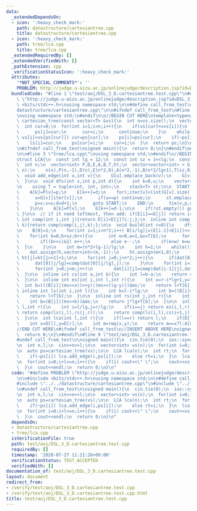 ```yaml
---
data:
  _extendedDependsOn:
  - icon: ':heavy_check_mark:'
    path: datastructure/cartesiantree.cpp
    title: datastructure/cartesiantree.cpp
  - icon: ':heavy_check_mark:'
    path: tree/lca.cpp
    title: tree/lca.cpp
  _extendedRequiredBy: []
  _extendedVerifiedWith: []
  _pathExtension: cpp
  _verificationStatusIcon: ':heavy_check_mark:'
  attributes:
    '*NOT_SPECIAL_COMMENTS*': ''
    PROBLEM: http://judge.u-aizu.ac.jp/onlinejudge/description.jsp?id=DSL_3_D
  bundledCode: "#line 1 \"test/aoj/DSL_3_D.cartesiantree.test.cpp\"\n#define PROBLEM\
    \ \"http://judge.u-aizu.ac.jp/onlinejudge/description.jsp?id=DSL_3_D\"\n\n#include\
    \ <bits/stdc++.h>\nusing namespace std;\n\n#define call_from_test\n#line 2 \"\
    datastructure/cartesiantree.cpp\"\n\n#ifndef call_from_test\n#line 5 \"datastructure/cartesiantree.cpp\"\
    \nusing namespace std;\n#endif\n\n//BEGIN CUT HERE\ntemplate<typename T>\nvector<int>\
    \ cartesian_tree(const vector<T> &vs){\n  int n=vs.size();\n  vector<int> ps(n,-1),ls(n,-1),rs(n,-1);\n\
    \  int cur=0;\n  for(int i=1;i<n;i++){\n    if(vs[cur]<=vs[i]){\n      rs[cur]=i;\n\
    \      ps[i]=cur;\n      cur=i;\n      continue;\n    }\n    while(~ps[cur] and\
    \ vs[i]<vs[ps[cur]]) cur=ps[cur];\n    ps[i]=ps[cur];\n    if(~ps[i]) rs[ps[i]]=i;\n\
    \    ls[i]=cur;\n    ps[cur]=i;\n    cur=i;\n  }\n  return ps;\n}\n//END CUT HERE\n\
    \n#ifndef call_from_test\nsigned main(){\n  return 0;\n}\n#endif\n#line 1 \"tree/lca.cpp\"\
    \n\n#line 3 \"tree/lca.cpp\"\nusing namespace std;\n#endif\n//BEGIN CUT HERE\n\
    struct LCA{\n  const int lg = 12;\n  const int sz = 1<<lg;\n  const int ms = sz-1;\n\
    \  int n;\n  vector<int> P,D,E,A,B,T,ht;\n  vector<vector<int> > G,dat;\n  LCA(int\
    \ n):\n    n(n),P(n,-1),D(n),E(n*2,0),A(n*2,-1),B(n*2/lg+1),T(sz,0),G(n){}\n\n\
    \  void add_edge(int u,int v){\n    G[u].emplace_back(v);\n    G[v].emplace_back(u);\n\
    \  }\n\n  void dfs(int v,int p,int d){\n    int k=0,u;\n    vector<int> iter(n,0);\n\
    \n    using T = tuple<int, int, int>;\n    stack<T> st;\n\n  START:\n    D[v]=k;\n\
    \    A[k]=P[v]=p;\n    E[k++]=d;\n    for(;iter[v]<(int)G[v].size();iter[v]++){\n\
    \      u=G[v][iter[v]];\n      if(u==p) continue;\n      st.emplace(v,p,d);\n\
    \      p=v;v=u;d=d+1;\n      goto START;\n    END:\n      tie(v,p,d)=st.top();st.pop();\n\
    \    }\n\n    A[k]=P[v];\n    E[k++]=d-1;\n\n    if(!st.empty()) goto END;\n \
    \ }\n\n  // if it need leftmost, then add: if(E[i]==E[j]) return i<j?i:j;\n  inline\
    \ int comp(int i,int j){return E[i]<E[j]?i:j;};\n  inline int comp(int i,int j,int\
    \ k){return comp(comp(i,j),k);};\n\n  void build(int r=0){\n    dfs(r,-1,1);\n\
    \n    B[0]=1;\n    for(int i=1;i<n*2;i++) B[i/lg]|=(E[i-1]<E[i])<<(i%lg);\n\n\
    \    for(int b=0;b<sz;b++){\n      int e=0,w=1,&x=T[b];\n      for(int i=0;i<lg;i++){\n\
    \        if((b>>i)&1) e++;\n        else e--;\n        if(e<w) e=w,x=i;\n    \
    \  }\n    }\n\n    int m=(n*2+lg-1)/lg;\n    int h=1;\n    while((1<<h)<m) h++;\n\
    \    dat.assign(h,vector<int>(m,-1));\n    ht.assign(m+1,0);\n    for(int j=2;j<=m;j++)\
    \ ht[j]=ht[j>>1]+1;\n\n    for(int j=0;j<n*2;j++){\n      if(dat[0][j/lg]<0) dat[0][j/lg]=j;\n\
    \      dat[0][j/lg]=comp(dat[0][j/lg],j);\n    }\n\n    for(int i=1,p=1;i<h;i++,p<<=1)\n\
    \      for(int j=0;j<m;j++)\n        dat[i][j]=comp(dat[i-1][j],dat[i-1][min(j+p,m-1)]);\n\
    \  }\n\n  inline int cs(int a,int b){\n    int l=b-a;\n    return comp(dat[ht[l]][a],dat[ht[l]][b-(1<<ht[l])]);\n\
    \  }\n\n  inline int es(int i,int l,int r){\n    int x=r-i*lg+1,y=l-i*lg;\n  \
    \  int b=(((B[i]|(ms<<x))>>y)|(ms<<(lg-y)))&ms;\n    return l+T[b];\n  }\n\n \
    \ inline int ls(int i,int l){\n    int k=l-i*lg;\n    int b=((B[i]>>k)|(ms<<(lg-k)))&ms;\n\
    \    return l+T[b];\n  }\n\n  inline int rs(int j,int r){\n    int k=r-j*lg+1;\n\
    \    int b=(B[j]|(ms<<k))&ms;\n    return j*lg+T[b];\n  }\n\n  inline int rmq(int\
    \ l,int r){\n    int i=l/lg,j=r/lg;\n    if(i==j) return es(i,l,r);\n    if(i+1==j)\
    \ return comp(ls(i,l),rs(j,r));\n    return comp(ls(i,l),cs(i+1,j),rs(j,r));\n\
    \  }\n\n  int lca(int l,int r){\n    if(l==r) return l;\n    if(D[l]>D[r]) swap(l,r);\n\
    \    int x=D[l],y=D[r];\n    int m=rmq(x,y);\n    return m==x?l:A[m];\n  }\n};\n\
    //END CUT HERE\n#ifndef call_from_test\n//INSERT ABOVE HERE\nsigned main(){\n\
    \  return 0;\n}\n#endif\n#line 9 \"test/aoj/DSL_3_D.cartesiantree.test.cpp\"\n\
    #undef call_from_test\n\nsigned main(){\n  cin.tie(0);\n  ios::sync_with_stdio(0);\n\
    \n  int n,l;\n  cin>>n>>l;\n\n  vector<int> vs(n);\n  for(int i=0;i<n;i++) cin>>vs[i];\n\
    \n  auto ps=cartesian_tree(vs);\n\n  LCA lca(n);\n  int rt;\n  for(int i=0;i<n;i++){\n\
    \    if(~ps[i]) lca.add_edge(i,ps[i]);\n    else rt=i;\n  }\n  lca.build(rt);\n\
    \n  for(int i=0;i+l<=n;i++){\n    if(i) cout<<\" \";\n    cout<<vs[lca.lca(i,i+l-1)];\n\
    \  }\n  cout<<endl;\n  return 0;\n}\n"
  code: "#define PROBLEM \"http://judge.u-aizu.ac.jp/onlinejudge/description.jsp?id=DSL_3_D\"\
    \n\n#include <bits/stdc++.h>\nusing namespace std;\n\n#define call_from_test\n\
    #include \"../../datastructure/cartesiantree.cpp\"\n#include \"../../tree/lca.cpp\"\
    \n#undef call_from_test\n\nsigned main(){\n  cin.tie(0);\n  ios::sync_with_stdio(0);\n\
    \n  int n,l;\n  cin>>n>>l;\n\n  vector<int> vs(n);\n  for(int i=0;i<n;i++) cin>>vs[i];\n\
    \n  auto ps=cartesian_tree(vs);\n\n  LCA lca(n);\n  int rt;\n  for(int i=0;i<n;i++){\n\
    \    if(~ps[i]) lca.add_edge(i,ps[i]);\n    else rt=i;\n  }\n  lca.build(rt);\n\
    \n  for(int i=0;i+l<=n;i++){\n    if(i) cout<<\" \";\n    cout<<vs[lca.lca(i,i+l-1)];\n\
    \  }\n  cout<<endl;\n  return 0;\n}\n"
  dependsOn:
  - datastructure/cartesiantree.cpp
  - tree/lca.cpp
  isVerificationFile: true
  path: test/aoj/DSL_3_D.cartesiantree.test.cpp
  requiredBy: []
  timestamp: '2020-07-27 11:21:26+09:00'
  verificationStatus: TEST_ACCEPTED
  verifiedWith: []
documentation_of: test/aoj/DSL_3_D.cartesiantree.test.cpp
layout: document
redirect_from:
- /verify/test/aoj/DSL_3_D.cartesiantree.test.cpp
- /verify/test/aoj/DSL_3_D.cartesiantree.test.cpp.html
title: test/aoj/DSL_3_D.cartesiantree.test.cpp
---
```

